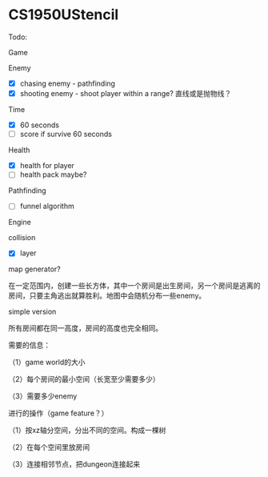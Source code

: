 # CS1950UStencil

Todo:

Game

Enemy

- [x] chasing enemy - pathfinding
- [x] shooting enemy - shoot player within a range? 直线或是抛物线？

Time

- [x] 60 seconds
- [ ] score if survive 60 seconds

Health

- [x] health for player
- [ ] health pack maybe?

Pathfinding

- [ ] funnel algorithm



Engine

collision

- [x] layer



map generator?

在一定范围内，创建一些长方体，其中一个房间是出生房间，另一个房间是逃离的房间，只要主角逃出就算胜利。地图中会随机分布一些enemy。

simple version

所有房间都在同一高度，房间的高度也完全相同。



需要的信息：

（1）game world的大小

（2）每个房间的最小空间（长宽至少需要多少）

（3）需要多少enemy

进行的操作（game feature？）

（1）按xz轴分空间，分出不同的空间。构成一棵树

（2）在每个空间里放房间

（3）连接相邻节点，把dungeon连接起来


